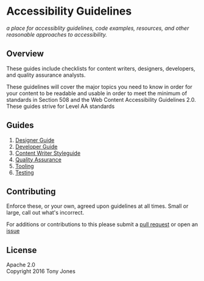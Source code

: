 # Accessibility Guidelines
*a place for accessiblity guidelines, code examples, resources, and other reasonable approaches to accessibility.*

## Overview
These guides include     checklists for content writers, designers, developers, and quality assurance analysts.

These guidelines will cover the major topics you need to know in order for your content to be readable and usable in order to meet the minimum of standards in Section 508 and the Web Content Accessibility Guidelines 2.0. These guides strive for Level AA standards 

## Guides

  1. [Designer Guide](designers/README.md)
  1. [Developer Guide](developers/README.md)
  1. [Content Writer Styleguide](content-writers/README.md)
  1. [Quality Assurance](quality-assurance/README.md)
  1. [Tooling](tooling/README.md)
  1. [Testing](testing/README.md)

## Contributing

Enforce these, or your own, agreed upon guidelines at all times. Small or large, call out what's incorrect. 

For additions or contributions to this please submit a [pull request](https://github.com/tony-jones/accessibility-guides/pulls) or open an [issue](https://github.com/tony-jones/accessibility-guides/issues/new)

## License

Apache 2.0  
Copyright 2016 Tony Jones
